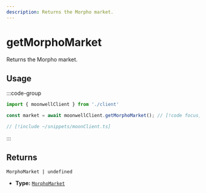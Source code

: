```yaml
---
description: Returns the Morpho market.
---
```


# getMorphoMarket

Returns the Morpho market.

## Usage

:::code-group

```ts twoslash [example.ts]
import { moonwellClient } from './client'

const market = await moonwellClient.getMorphoMarket(); // [!code focus]
```

```ts twoslash [client.ts] filename="client.ts"
// [!include ~/snippets/moonClient.ts]
```

:::

## Returns

```
MorphoMarket | undefined
```

- **Type:** [`MorphoMarket`](/docs/glossary/types#morphomarket)

<!-- ## Parameters

### includeLiquidStakingRewards

- **Type:** `boolean`

Whether to include liquid staking rewards in the response.

```ts twoslash
// [!include ~/snippets/moonClient.ts]
// ---cut---
const markets = await moonwellClient.getMarkets({
  includeLiquidStakingRewards: true // [!code focus]
})
``` -->